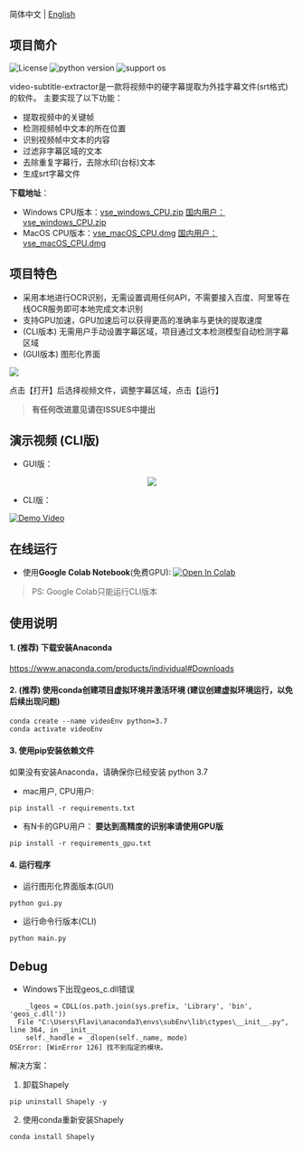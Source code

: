 简体中文 | [English](README_en.md)

## 项目简介
![License](https://img.shields.io/badge/License-Apache%202-red.svg)
![python version](https://img.shields.io/badge/Python-3.7+-blue.svg)
![support os](https://img.shields.io/badge/OS-Windows/macOS/Linux-green.svg)

video-subtitle-extractor是一款将视频中的硬字幕提取为外挂字幕文件(srt格式)的软件。
主要实现了以下功能：
- 提取视频中的关键帧
- 检测视频帧中文本的所在位置
- 识别视频帧中文本的内容
- 过滤非字幕区域的文本
- 去除重复字幕行，去除水印(台标)文本
- 生成srt字幕文件

**下载地址**：
- Windows CPU版本：<a href="https://github.com/YaoFANGUK/video-subtitle-extractor/releases/download/0.1.0/vse_windows_CPU.zip">vse_windows_CPU.zip</a> <a href="https://github.91chifun.workers.dev/https://github.com//YaoFANGUK/video-subtitle-extractor/releases/download/0.1.0/vse_windows_CPU.zip">国内用户：vse_windows_CPU.zip</a>
- MacOS CPU版本：<a href="https://github.com/YaoFANGUK/video-subtitle-extractor/releases/download/0.1.0/vse_macOS_CPU.dmg">vse_macOS_CPU.dmg</a> <a href="https://github.91chifun.workers.dev/https://github.com//YaoFANGUK/video-subtitle-extractor/releases/download/0.1.0/vse_macOS_CPU.dmg">国内用户：vse_macOS_CPU.dmg</a>

## 项目特色

- 采用本地进行OCR识别，无需设置调用任何API，不需要接入百度、阿里等在线OCR服务即可本地完成文本识别
- 支持GPU加速，GPU加速后可以获得更高的准确率与更快的提取速度
- (CLI版本) 无需用户手动设置字幕区域，项目通过文本检测模型自动检测字幕区域
- (GUI版本) 图形化界面

<img src="https://z3.ax1x.com/2021/04/09/cNrA1A.png">

点击【打开】后选择视频文件，调整字幕区域，点击【运行】
 
> **有任何改进意见请在ISSUES中提出**


## 演示视频 (CLI版)

- GUI版：

<div align="center">
  <img src="design/demo.gif"/>
</div>

- CLI版：

[![Demo Video](https://s1.ax1x.com/2020/10/05/0JWVeJ.png)](https://www.bilibili.com/video/BV1t5411h78J "Demo Video")


## 在线运行

- 使用**Google Colab Notebook**(免费GPU): <a href="https://colab.research.google.com/github/YaoFANGUK/video-subtitle-extractor/blob/main/google_colab.ipynb"><img src="https://colab.research.google.com/assets/colab-badge.svg" alt="Open In Colab"></a>

> PS: Google Colab只能运行CLI版本

## 使用说明

#### 1. (推荐) 下载安装Anaconda 

<a href="https://www.anaconda.com/products/individual">https://www.anaconda.com/products/individual#Downloads</a>

#### 2. (推荐) 使用conda创建项目虚拟环境并激活环境 (建议创建虚拟环境运行，以免后续出现问题)

```shell
conda create --name videoEnv python=3.7
conda activate videoEnv  
```

#### 3. 使用pip安装依赖文件

如果没有安装Anaconda，请确保你已经安装 python 3.7

- mac用户, CPU用户: 

```shell
pip install -r requirements.txt
```

- 有N卡的GPU用户： **要达到高精度的识别率请使用GPU版**

```shell
pip install -r requirements_gpu.txt
```

#### 4. 运行程序

- 运行图形化界面版本(GUI)

```shell
python gui.py
```

- 运行命令行版本(CLI)

```shell    
python main.py
```

## Debug

- Windows下出现geos_c.dll错误

```integrationperformancetest
    _lgeos = CDLL(os.path.join(sys.prefix, 'Library', 'bin', 'geos_c.dll'))
  File "C:\Users\Flavi\anaconda3\envs\subEnv\lib\ctypes\__init__.py", line 364, in __init__
    self._handle = _dlopen(self._name, mode)
OSError: [WinError 126] 找不到指定的模块。
```

解决方案：

1) 卸载Shapely
```shell
pip uninstall Shapely -y
 ```

2) 使用conda重新安装Shapely
```shell
conda install Shapely             
```
